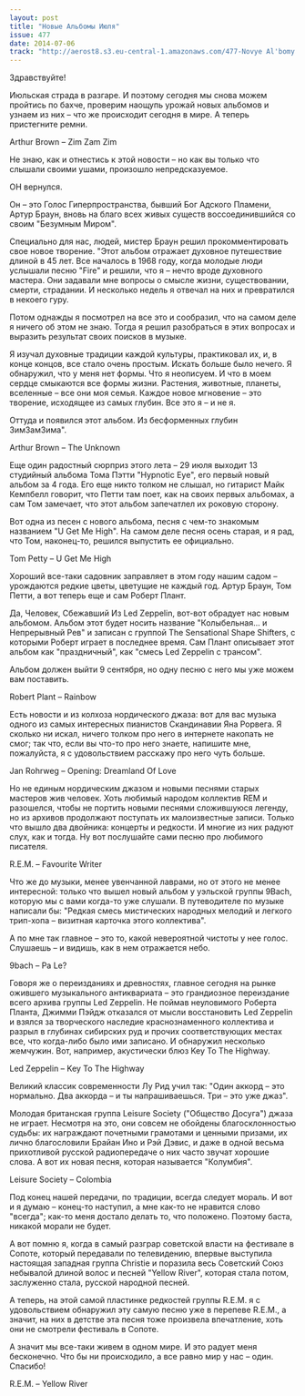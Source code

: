 ```yaml
---
layout: post
title: "Новые Альбомы Июля"
issue: 477
date: 2014-07-06
track: "http://aerost8.s3.eu-central-1.amazonaws.com/477-Novye Al'bomy Ijulja.mp3"
---
```


Здравствуйте!

Июльская страда в разгаре. И поэтому сегодня мы снова можем пройтись по бахче, проверим наощупь урожай новых альбомов и узнаем из них – что же происходит сегодня в мире. А теперь пристегните ремни.

Arthur Brown – Zim Zam Zim

Не знаю, как и отнестись к этой новости – но как вы только что слышали своими ушами, произошло непредсказуемое.

ОН вернулся.

Он – это Голос Гиперпространства, бывший Бог Адского Пламени, Артур Браун, вновь на благо всех живых существ воссоединившийся со своим "Безумным Миром".

Специально для нас, людей, мистер Браун решил прокомментировать свое новое творение. "Этот альбом отражает духовное путешествие длиной в 45 лет. Все началось в 1968 году, когда молодые люди услышали песню "Fire" и решили, что я – нечто вроде духовного мастера. Они задавали мне вопросы о смысле жизни, существовании, смерти, страдании. И несколько недель я отвечал на них и превратился в некоего гуру.

Потом однажды я посмотрел на все это и сообразил, что на самом деле я ничего об этом не знаю. Тогда я решил разобраться в этих вопросах и выразить результат своих поисков в музыке.

Я изучал духовные традиции каждой культуры, практиковал их, и, в конце концов, все стало очень простым. Искать больше было нечего. Я обнаружил, что у меня нет формы. Что я неописуем. И что в моем сердце смыкаются все формы жизни. Растения, животные, планеты, вселенные – все они моя семья. Каждое новое мгновение – это творение, исходящее из самых глубин. Все это я – и не я.

Оттуда и появился этот альбом. Из бесформенных глубин ЗимЗамЗима".

Arthur Brown – The Unknown

Еще один радостный сюрприз этого лета – 29 июля выходит 13 студийный альбома Тома Пэтти "Hypnotic Eye", его первый новый альбом за 4 года. Его еще никто толком не слышал, но гитарист Майк Кемпбелл говорит, что Петти там поет, как на своих первых альбомах, а сам Том замечает, что этот альбом запечатлел их роковую сторону.

Вот одна из песен с нового альбома, песня с чем-то знакомым названием "U Get Me High". На самом деле песня осень старая, и я рад, что Том, наконец-то, решился выпустить ее официально.

Tom Petty – U Get Me High

Хороший все-таки садовник заправляет в этом году нашим садом – урождаются редкие цветы, цветущие не каждый год. Артур Браун, Том Петти, а вот теперь еще и сам Роберт Плант.

Да, Человек, Сбежавший Из Led Zeppelin, вот-вот обрадует нас новым альбомом. Альбом этот будет носить название "Колыбельная... и Непрерывный Рев" и записан с группой The Sensational Shape Shifters, с которыми Роберт играет в последнее время. Сам Плант описывает этот альбом как "праздничный", как "смесь Led Zeppelin с трансом".

Альбом должен выйти 9 сентября, но одну песню с него мы уже можем вам поставить.

Robert Plant – Rainbow

Есть новости и из колхоза нордического джаза: вот для вас музыка одного из самых интересных пианистов Скандинавии Яна Рорвега. Я сколько ни искал, ничего толком про него в интернете накопать не смог; так что, если вы что-то про него знаете, напишите мне, пожалуйста, я с удовольствием расскажу про него чуть больше.

Jan Rohrweg – Opening: Dreamland Of Love

Но не единым нордическим джазом и новыми песнями старых мастеров жив человек. Хоть любимый народом коллектив REM и разошелся, чтобы не портить новыми песнями сложившуюся легенду, но из архивов продолжают поступать их малоизвестные записи. Только что вышло два двойника: концерты и редкости. И многие из них радуют слух, как и тогда. Ну вот послушайте сами песню про любимого писателя.

R.E.M. – Favourite Writer

Что же до музыки, менее увенчанной лаврами, но от этого не менее интересной: только что вышел новый альбом у уэльской группы 9Bach, которую мы с вами когда-то уже слушали. В путеводителе по музыке написали бы: "Редкая смесь мистических народных мелодий и легкого трип-хопа – визитная карточка этого коллектива".

А по мне так главное – это то, какой невероятной чистоты у нее голос. Слушаешь – и видишь, как в нем отражается небо.

9bach – Pa Le?

Говоря же о переизданиях и древностях, главное сегодня на рынке ожившего музыкального антиквариата – это грандиозное переиздание всего архива группы Led Zeppelin. Не поймав неуловимого Роберта Планта, Джимми Пэйдж отказался от мысли восстановить Led Zeppelin и взялся за творческого наследие краснознаменного коллектива и разрыл в глубинах сибирских руд и прочих соответствующих местах все, что когда-либо было ими записано. И обнаружил несколько жемчужин. Вот, например, акустически блюз Key To The Highway.

Led Zeppelin – Key To The Highway

Великий классик современности Лу Рид учил так: "Один аккорд – это нормально. Два аккорда – и ты напрашиваешься. Три – это уже джаз".

Молодая британская группа Leisure Society ("Общество Досуга") джаза не играет. Несмотря на это, они совсем не обойдены благосклонностью судьбы: их награждают почетными грамотами и ценными призами, их лично благословили Брайан Ино и Рэй Дэвис, и даже в одной весьма прихотливой русской радиопередаче о них часто звучат хорошие слова. А вот их новая песня, которая называется "Колумбия".

Leisure Society – Colombia

Под конец нашей передачи, по традиции, всегда следует мораль. И вот и я думаю – конец-то наступил, а мне как-то не нравится слово "всегда"; как-то меня достало делать то, что положено. Поэтому баста, никакой морали не будет.

А вот помню я, когда в самый разграр советской власти на фестивале в Сопоте, который передавали по телевидению, впервые выступила настоящая западная группа Christie и поразила весь Советский Союз небывалой длиной волос и песней "Yellow River", которая стала потом, заслуженно стала, русской народной песней.

А теперь, на этой самой пластинке редкостей группы R.E.M. я с удовольствием обнаружил эту самую песню уже в перепеве R.E.M., а значит, на них в детстве эта песня тоже произвела впечатление, хоть они не смотрели фестиваль в Сопоте.

А значит мы все-таки живем в одном мире. И это радует меня бесконечно. Что бы ни происходило, а все равно мир у нас – один. Спасибо!

R.E.M. – Yellow River
